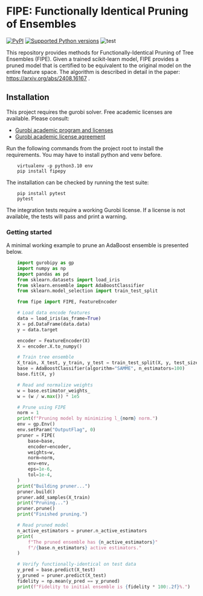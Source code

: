 # FIPE: Functionally Identical Pruning of Ensembles

[![PyPI](https://img.shields.io/pypi/v/fipepy
)](https://pypi.org/project/fipepy/)
[![Supported Python
versions](https://img.shields.io/pypi/pyversions/fipepy.svg)](https://pypi.org/project/fipepy/)
![test](https://github.com/eminyous/fipe/actions/workflows/main.yml/badge.svg)

This repository provides methods for Functionally-Identical Pruning of Tree Ensembles (FIPE). Given a trained scikit-learn model, FIPE provides a pruned model that is certified to be equivalent to the original model on the entire feature space. The algorithm is described in detail in the paper: <https://arxiv.org/abs/2408.16167> .

## Installation

This project requires the gurobi solver. Free academic licenses are available. Please consult:

- [Gurobi academic program and licenses](https://www.gurobi.com/academia/academic-program-and-licenses/)
- [Gurobi academic license agreement](https://www.gurobi.com/downloads/end-user-license-agreement-academic/)

Run the following commands from the project root to install the requirements. You may have to install python and venv before.

```shell
    virtualenv -p python3.10 env
    pip install fipepy
```

The installation can be checked by running the test suite:

```shell
    pip install pytest
    pytest
```

The integration tests require a working Gurobi license. If a license is not available, the tests will pass and print a warning.

### Getting started

A minimal working example to prune an AdaBoost ensemble is presented below.

```python
    import gurobipy as gp
    import numpy as np
    import pandas as pd
    from sklearn.datasets import load_iris
    from sklearn.ensemble import AdaBoostClassifier
    from sklearn.model_selection import train_test_split

    from fipe import FIPE, FeatureEncoder

    # Load data encode features
    data = load_iris(as_frame=True)
    X = pd.DataFrame(data.data)
    y = data.target

    encoder = FeatureEncoder(X)
    X = encoder.X.to_numpy()

    # Train tree ensemble
    X_train, X_test, y_train, y_test = train_test_split(X, y, test_size=0.2)
    base = AdaBoostClassifier(algorithm="SAMME", n_estimators=100)
    base.fit(X, y)

    # Read and normalize weights
    w = base.estimator_weights_
    w = (w / w.max()) * 1e5

    # Prune using FIPE
    norm = 1
    print(f"Pruning model by minimizing l_{norm} norm.")
    env = gp.Env()
    env.setParam("OutputFlag", 0)
    pruner = FIPE(
        base=base,
        encoder=encoder,
        weights=w,
        norm=norm,
        env=env,
        eps=1e-6,
        tol=1e-4,
    )
    print("Building pruner...")
    pruner.build()
    pruner.add_samples(X_train)
    print("Pruning...")
    pruner.prune()
    print("Finished pruning.")

    # Read pruned model
    n_active_estimators = pruner.n_active_estimators
    print(
        f"The pruned ensemble has {n_active_estimators}"
        f"/{base.n_estimators} active estimators."
    )

    # Verify functionally-identical on test data
    y_pred = base.predict(X_test)
    y_pruned = pruner.predict(X_test)
    fidelity = np.mean(y_pred == y_pruned)
    print(f"Fidelity to initial ensemble is {fidelity * 100:.2f}%.")

```
